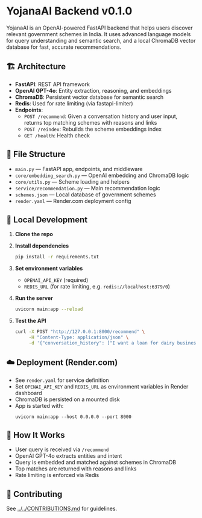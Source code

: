# YojanaAI Backend v0.1.0

YojanaAI is an OpenAI-powered FastAPI backend that helps users discover relevant government schemes in India. It uses advanced language models for query understanding and semantic search, and a local ChromaDB vector database for fast, accurate recommendations.

## 🏗️ Architecture
- **FastAPI**: REST API framework
- **OpenAI GPT-4o**: Entity extraction, reasoning, and embeddings
- **ChromaDB**: Persistent vector database for semantic search
- **Redis**: Used for rate limiting (via fastapi-limiter)
- **Endpoints**:
  - `POST /recommend`: Given a conversation history and user input, returns top matching schemes with reasons and links
  - `POST /reindex`: Rebuilds the scheme embeddings index
  - `GET /health`: Health check

## 📂 File Structure
- `main.py` — FastAPI app, endpoints, and middleware
- `core/embedding_search.py` — OpenAI embedding and ChromaDB logic
- `core/utils.py` — Scheme loading and helpers
- `service/recommendation.py` — Main recommendation logic
- `schemes.json` — Local database of government schemes
- `render.yaml` — Render.com deployment config

## 🚀 Local Development

1. **Clone the repo**

2. **Install dependencies**
   ```bash
   pip install -r requirements.txt
   ```

3. **Set environment variables**
   - `OPENAI_API_KEY` (required)
   - `REDIS_URL` (for rate limiting, e.g. `redis://localhost:6379/0`)

4. **Run the server**
   ```bash
   uvicorn main:app --reload
   ```

5. **Test the API**
   ```bash
   curl -X POST "http://127.0.0.1:8000/recommend" \
        -H "Content-Type: application/json" \
        -d '{"conversation_history": ["I want a loan for dairy business"], "current_input": "in Madhya Pradesh"}'
   ```

## ☁️ Deployment (Render.com)
- See `render.yaml` for service definition
- Set `OPENAI_API_KEY` and `REDIS_URL` as environment variables in Render dashboard
- ChromaDB is persisted on a mounted disk
- App is started with:
  ```
  uvicorn main:app --host 0.0.0.0 --port 8000
  ```

## 🧠 How It Works
- User query is received via `/recommend`
- OpenAI GPT-4o extracts entities and intent
- Query is embedded and matched against schemes in ChromaDB
- Top matches are returned with reasons and links
- Rate limiting is enforced via Redis

## 🤝 Contributing
See [../../CONTRIBUTIONS.md](../CONTRIBUTIONS.md) for guidelines. 